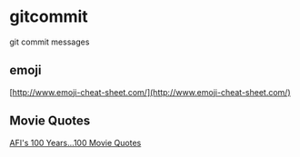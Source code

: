 # gitcommit
git commit messages

## emoji

[http://www.emoji-cheat-sheet.com/](http://www.emoji-cheat-sheet.com/)

## Movie Quotes

[AFI's 100 Years...100 Movie Quotes](https://en.wikipedia.org/wiki/AFI%27s_100_Years...100_Movie_Quotes)
